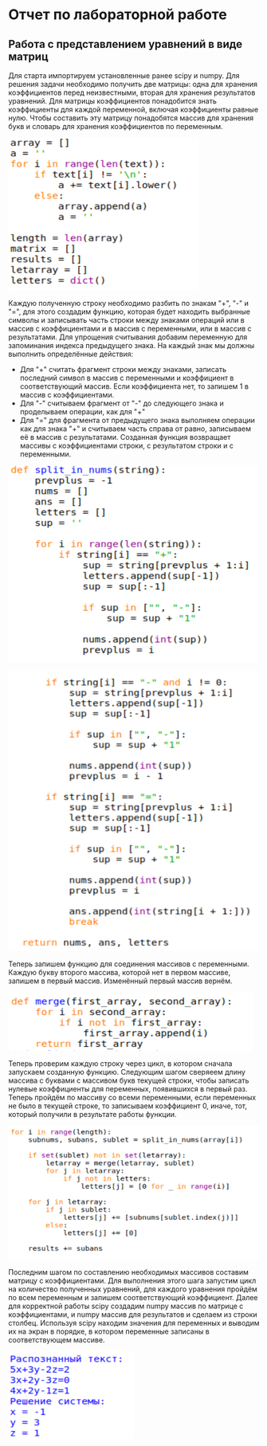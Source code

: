 
# Отчет по лабораторной работе 




## Работа с представлением уравнений в виде матриц

Для старта импортируем установленные ранее scipy и numpy. Для решения задачи необходимо получить две матрицы: одна для хранения коэффициентов перед неизвестными, вторая для хранения результатов уравнений.
Для матрицы коэффициентов понадобится знать коэффициенты для каждой переменной, включая коэффициенты равные нулю. Чтобы составить эту матрицу понадобятся массив для хранения букв и словарь для хранения коэффициентов по переменным.

![ether](0.PNG)

Каждую полученную строку необходимо разбить по знакам "+", "-" и "=", для этого создадим функцию, которая будет находить выбранные символы и записывать часть строки между знаками операций или в массив с коэффициентами и в массив с переменными, или в массив с результатами. Для упрощения считывания добавим переменную для запоминания индекса предыдущего знака. 
На каждый знак мы должны выполнить определённые действия:
- Для "+" считать фрагмент строки между знаками, записать последний символ в массив с переменными и коэффициент в соответствующий массив. Если коэффициента нет, то запишем 1 в массив с коэффициентами.
- Для "-" считываем фрагмент от "-" до следующего знака и проделываем операции, как для "+"
- Для "=" для фрагмента от предыдущего знака выполняем операции как для знака "+" и считываем часть справа от равно, записываем её в массив с результатами.
Созданная функция возвращает массивы с коэффициентами строки, с результатом строки и с переменными.

![ether](1.PNG)


![ether](2.PNG)

Теперь запишем функцию для соединения массивов с переменными. Каждую букву второго массива, которой нет в первом массиве, запишем в первый массив. Изменённый первый массив вернём.

![ether](3.PNG)

Теперь проверим каждую строку через цикл, в котором сначала запускаем созданную функцию. Следующим шагом сверяеем длину массива с буквами с массивом букв текущей строки, чтобы записать нулевые коэффициенты для переменных, появившихся в первый раз. Теперь пройдём по массиву со всеми переменными, если переменных не было в текущей строке, то записываем коэффициент 0, иначе, тот, который получили в результате работы функции.

![ether](4.PNG)

Последним шагом по составлению необходимых массивов составим матрицу с коэффициентами. Для выполнения этого шага запустим цикл на количество полученных уравнений, для каждого уравнения пройдём по всем переменным и запишем соответствующий коэффициент.
Далее для корректной работы scipy создадим numpy массив по матрице с коэффициентами, и numpy массив для результатов и сделаем из строки столбец.
Используя scipy находим значения для переменных и выводим их на экран в порядке, в котором переменные записаны в соответствующем массиве.

![ether](6.PNG)
